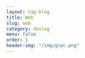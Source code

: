 ```yaml
---
layout: tag-blog
title: Web
slug: web
category: devlog
menu: false
order: 1
header-img: "/img/grpc.png"
---
```

